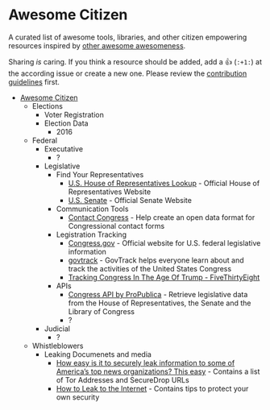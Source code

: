# Awesome Citizen

A curated list of awesome tools, libraries, and other citizen empowering resources inspired by [other awesome awesomeness](https://github.com/bayandin/awesome-awesomeness#awesome-awesomeness). 

Sharing _is_ caring. If you think a resource should be added, add a 👍 (`:+1:`) at the according issue or create a new one. Please review the [contribution guidelines](CONTRIBUTING.md) first. 

* [Awesome Citizen](#awesome-citizen)
    - Elections
        - Voter Registration
        - Election Data
            + 2016
    - Federal
        - Executative
            + ?
        - Legislative
            + Find Your Representatives
                * [U.S. House of Representatives Lookup](http://www.house.gov/htbin/findrep) - Official House of Representatives Website
                * [U.S. Senate](https://www.senate.gov/senators/contact/) - Official Senate Website
            + Communication Tools
                * [Contact Congress](https://theunitedstates.io/contact-congress/) - Help create an open data format for Congressional contact forms
            + Legistration Tracking
                * [Congress.gov](https://www.congress.gov/search?q={%22source%22:%22legislation%22}) - Official website for U.S. federal legislative information
                * [govtrack](https://www.govtrack.us/) - GovTrack helps everyone learn about and track the activities of the United States Congress
                * [Tracking Congress In The Age Of Trump - FiveThirtyEight](https://projects.fivethirtyeight.com/congress-trump-score/votes/)
            + APIs
                * [Congress API by ProPublica](https://propublica.github.io/congress-api-docs/#congress-api-documentation) - Retrieve legislative data from the House of Representatives, the Senate and the Library of Congress
                * ?
        - Judicial
            - ?
    - Whistleblowers
        + Leaking Documenets and media
            * [How easy is it to securely leak information to some of America’s top news organizations? This easy](http://www.niemanlab.org/2017/01/how-easy-is-it-to-securely-leak-information-to-some-of-americas-top-news-organizations-this-easy/) - Contains a list of Tor Addresses and SecureDrop URLs
            * [How to Leak to the Internet](https://theintercept.com/2015/01/28/how-to-leak-to-the-intercept/) - Contains tips to protect your own security

